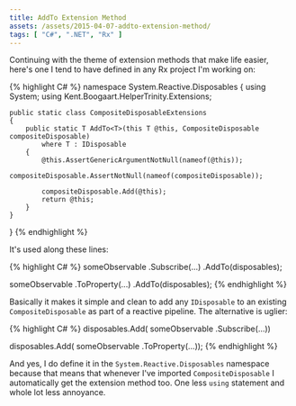 ```yaml
---
title: AddTo Extension Method
assets: /assets/2015-04-07-addto-extension-method/
tags: [ "C#", ".NET", "Rx" ]
---
```

Continuing with the theme of extension methods that make life easier, here's one I tend to have defined in any Rx project I'm working on:

{% highlight C# %}
namespace System.Reactive.Disposables
{
    using System;
    using Kent.Boogaart.HelperTrinity.Extensions;

    public static class CompositeDisposableExtensions
    {
        public static T AddTo<T>(this T @this, CompositeDisposable compositeDisposable)
            where T : IDisposable
        {
            @this.AssertGenericArgumentNotNull(nameof(@this));
            compositeDisposable.AssertNotNull(nameof(compositeDisposable));

            compositeDisposable.Add(@this);
            return @this;
        }
    }
}
{% endhighlight %}

It's used along these lines:

{% highlight C# %}
someObservable
    .Subscribe(...)
    .AddTo(disposables);

someObservable
    .ToProperty(...)
    .AddTo(disposables);
{% endhighlight %}

Basically it makes it simple and clean to add any `IDisposable` to an existing `CompositeDisposable` as part of a reactive pipeline. The alternative is uglier:

{% highlight C# %}
disposables.Add(
    someObservable
        .Subscribe(...))

disposables.Add(
	someObservable
	    .ToProperty(...));
{% endhighlight %}

And yes, I do define it in the `System.Reactive.Disposables` namespace because that means that whenever I've imported `CompositeDisposable` I automatically get the extension method too. One less `using` statement and whole lot less annoyance.